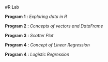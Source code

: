 #R Lab

**Program 1** : *Exploring data in R*

**Program 2** : *Concepts of vectors and DataFrame*

**Program 3** : *Scatter Plot*

**Program 4** : *Concept of Linear Regression*

**Program 4** : *Logistic Regression*